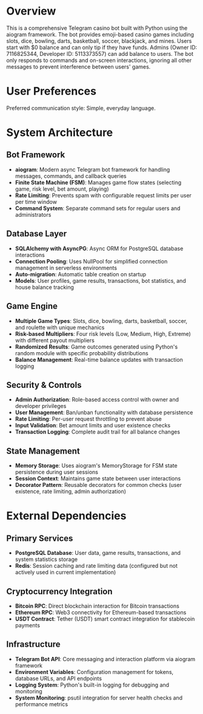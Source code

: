 # Overview

This is a comprehensive Telegram casino bot built with Python using the aiogram framework. The bot provides emoji-based casino games including slots, dice, bowling, darts, basketball, soccer, blackjack, and mines. Users start with $0 balance and can only tip if they have funds. Admins (Owner ID: 7116825344, Developer ID: 5113373557) can add balance to users. The bot only responds to commands and on-screen interactions, ignoring all other messages to prevent interference between users' games.

# User Preferences

Preferred communication style: Simple, everyday language.

# System Architecture

## Bot Framework
- **aiogram**: Modern async Telegram bot framework for handling messages, commands, and callback queries
- **Finite State Machine (FSM)**: Manages game flow states (selecting game, risk level, bet amount, playing)
- **Rate Limiting**: Prevents spam with configurable request limits per user per time window
- **Command System**: Separate command sets for regular users and administrators

## Database Layer
- **SQLAlchemy with AsyncPG**: Async ORM for PostgreSQL database interactions
- **Connection Pooling**: Uses NullPool for simplified connection management in serverless environments
- **Auto-migration**: Automatic table creation on startup
- **Models**: User profiles, game results, transactions, bot statistics, and house balance tracking

## Game Engine
- **Multiple Game Types**: Slots, dice, bowling, darts, basketball, soccer, and roulette with unique mechanics
- **Risk-based Multipliers**: Four risk levels (Low, Medium, High, Extreme) with different payout multipliers
- **Randomized Results**: Game outcomes generated using Python's random module with specific probability distributions
- **Balance Management**: Real-time balance updates with transaction logging

## Security & Controls
- **Admin Authorization**: Role-based access control with owner and developer privileges
- **User Management**: Ban/unban functionality with database persistence
- **Rate Limiting**: Per-user request throttling to prevent abuse
- **Input Validation**: Bet amount limits and user existence checks
- **Transaction Logging**: Complete audit trail for all balance changes

## State Management
- **Memory Storage**: Uses aiogram's MemoryStorage for FSM state persistence during user sessions
- **Session Context**: Maintains game state between user interactions
- **Decorator Pattern**: Reusable decorators for common checks (user existence, rate limiting, admin authorization)

# External Dependencies

## Primary Services
- **PostgreSQL Database**: User data, game results, transactions, and system statistics storage
- **Redis**: Session caching and rate limiting data (configured but not actively used in current implementation)

## Cryptocurrency Integration
- **Bitcoin RPC**: Direct blockchain interaction for Bitcoin transactions
- **Ethereum RPC**: Web3 connectivity for Ethereum-based transactions
- **USDT Contract**: Tether (USDT) smart contract integration for stablecoin payments

## Infrastructure
- **Telegram Bot API**: Core messaging and interaction platform via aiogram framework
- **Environment Variables**: Configuration management for tokens, database URLs, and API endpoints
- **Logging System**: Python's built-in logging for debugging and monitoring
- **System Monitoring**: psutil integration for server health checks and performance metrics